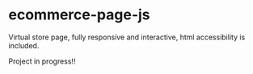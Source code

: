 # ecommerce-page-js
Virtual store page, fully responsive and interactive, html accessibility is included.

Project in progress!!
